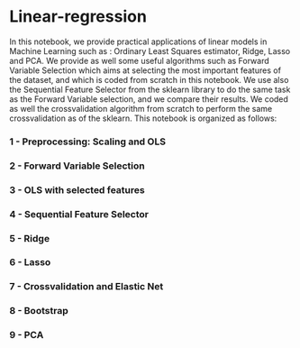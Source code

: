 # Linear-regression
In this notebook, we provide practical applications of linear models in Machine Learning such as : Ordinary Least Squares estimator, Ridge, Lasso and PCA. We provide as well some useful algorithms such as Forward Variable Selection which aims at selecting the most important features of the dataset, and which is coded from scratch in this notebook.
We use also the Sequential Feature Selector from the sklearn library to do the same task as the Forward Variable selection, and we compare their results.
We coded as well the crossvalidation algorithm from scratch to perform the same crossvalidation as of the sklearn.
This notebook is organized as follows:

### 1 - Preprocessing: Scaling and OLS
### 2 - Forward Variable Selection
### 3 - OLS with selected features
### 4 - Sequential Feature Selector
### 5 - Ridge
### 6 - Lasso
### 7 - Crossvalidation and Elastic Net
### 8 - Bootstrap
### 9 - PCA
